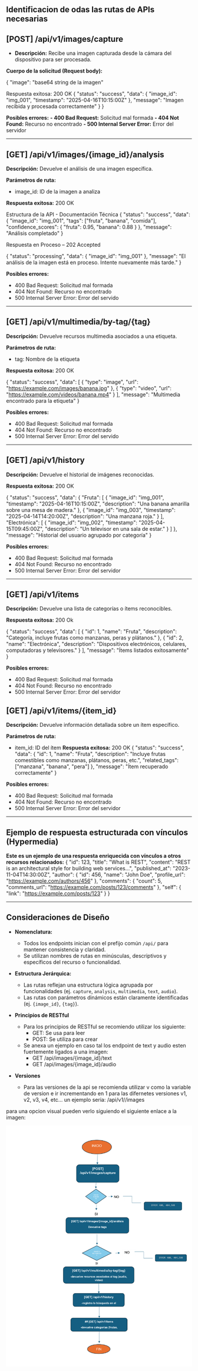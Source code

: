 ## Identificacion de odas las rutas de APIs necesarias
 
## [POST] /api/v1/images/capture
 - **Descripción:** Recibe una imagen capturada desde la cámara del dispositivo para ser procesada.
 
 **Cuerpo de la solicitud (Request body):**
 
  {
  "image": "base64 string de la imagen"
 
 
 Respuesta exitosa: 200 OK
 {
  "status": "success",
  "data": {
    "image_id": "img_001",
    "timestamp": "2025-04-16T10:15:00Z"
  },
  "message": "Imagen recibida y procesada correctamente"
}
  }
 
 
 **Posibles errores:**
 **- 400 Bad Request:** Solicitud mal formada
 **- 404 Not Found:** Recurso no encontrado
 **- 500 Internal Server Error:** Error del servidor
 
----------------------
 
## [GET] /api/v1/images/{image_id}/analysis
 **Descripción:** Devuelve el análisis de una imagen específica.
 
 
 
 **Parámetros de ruta:**
 - image_id: ID de la imagen a analiza
 
 **Respuesta exitosa:** 200 OK
 
 Estructura de la API - Documentación Técnica
 {
  "status": "success",
  "data": {
    "image_id": "img_001",
    "tags": ["fruta", "banana", "comida"],
    "confidence_scores": {
      "fruta": 0.95,
      "banana": 0.88
    }
  },
  "message": "Análisis completado"
}
 
Respuesta en Proceso – 202 Accepted

{
  "status": "processing",
  "data": {
    "image_id": "img_001"
  },
  "message": "El análisis de la imagen está en proceso. Intente nuevamente más tarde."
}


 **Posibles errores:**
 - 400 Bad Request: Solicitud mal formada
 - 404 Not Found: Recurso no encontrado
 - 500 Internal Server Error: Error del servido
 
 ------------------
 
## [GET] /api/v1/multimedia/by-tag/{tag}
 
 **Descripción:** Devuelve recursos multimedia asociados a una etiqueta.
 

 **Parámetros de ruta:**
 - tag: Nombre de la etiqueta
 
 **Respuesta exitosa:** 200 OK
 
 {
  "status": "success",
  "data": [
    {
      "type": "image",
      "url": "https://example.com/images/banana.jpg"
    },
    {
      "type": "video",
      "url": "https://example.com/videos/banana.mp4"
    }
  ],
  "message": "Multimedia encontrado para la etiqueta"
}
 
 
 **Posibles errores:**
 - 400 Bad Request: Solicitud mal formada
 - 404 Not Found: Recurso no encontrado
 - 500 Internal Server Error: Error del servido
 
 ---------
 
## [GET] /api/v1/history
 **Descripción:** Devuelve el historial de imágenes reconocidas.
 
 **Respuesta exitosa:** 200 OK
 
 {
  "status": "success",
  "data": {
    "Fruta": [
      {
        "image_id": "img_001",
        "timestamp": "2025-04-16T10:15:00Z",
        "description": "Una banana amarilla sobre una mesa de madera."
      },
      {
        "image_id": "img_003",
        "timestamp": "2025-04-14T14:20:00Z",
        "description": "Una manzana roja."
      }
    ],
    "Electrónica": [
      {
        "image_id": "img_002",
        "timestamp": "2025-04-15T09:45:00Z",
        "description": "Un televisor en una sala de estar."
      }
    ]
  },
  "message": "Historial del usuario agrupado por categoría"
}
 
 **Posibles errores:**
 - 400 Bad Request: Solicitud mal formada
 - 404 Not Found: Recurso no encontrado
 - 500 Internal Server Error: Error del servidor
 
-----------
 
 ## [GET] /api/v1/items
 
 **Descripción:** Devuelve una lista de categorías o ítems reconocibles.
 
 **Respuesta exitosa:** 200 Ok
 
{
  "status": "success",
  "data": [
    {
      "id": 1,
      "name": "Fruta",
      "description": "Categoría, incluye frutas como manzanas, peras y plátanos."
    },
    {
      "id": 2,
      "name": "Electrónica",
      "description": "Dispositivos electrónicos, celulares, computadoras y televisores."
    }
  ],
  "message": "Ítems listados exitosamente"
}
 
 
 **Posibles errores:**
 - 400 Bad Request: Solicitud mal formada
 - 404 Not Found: Recurso no encontrado
 - 500 Internal Server Error: Error del servidor
 
 ## [GET] /api/v1/items/{item_id}
 **Descripción:** Devuelve información detallada sobre un ítem específico.
 
 
 
 **Parámetros de ruta:**
 
 - item_id: ID del ítem
 **Respuesta exitosa:** 200 OK
 {
  "status": "success",
  "data": {
    "id": 1,
    "name": "Fruta",
    "description": "Incluye frutas comestibles como manzanas, plátanos, peras, etc.",
    "related_tags": ["manzana", "banana", "pera"]
  },
  "message": "Ítem recuperado correctamente"
}
 
 
 **Posibles errores:**
 - 400 Bad Request: Solicitud mal formada
 - 404 Not Found: Recurso no encontrado
 - 500 Internal Server Error: Error del servidor
 
-------------------------------------
 
 ## Ejemplo de respuesta estructurada con vínculos (Hypermedia)
 
  **Este es un ejemplo de una respuesta enriquecida con vínculos a otros recursos relacionados:**
 {
  "id": 123,
  "title": "What is REST",
  "content": "REST is an architectural style for building web services...",
  "published_at": "2023-11-04T14:30:00Z",
  "author": {
    "id": 456,
    "name": "John Doe",
    "profile_url": "https://example.com/authors/456"
  },
  "comments": {
    "count": 5,
    "comments_url": "https://example.com/posts/123/comments"
  },
  "self": {
    "link": "https://example.com/posts/123"
  }
 }
 
------------------
 
## Consideraciones de Diseño
 
- **Nomenclatura:**
 
  - Todos los endpoints inician con el prefijo común `/api/` para mantener consistencia y claridad.
  - Se utilizan nombres de rutas en minúsculas, descriptivos y específicos del recurso o funcionalidad.
 
- **Estructura Jerárquica:**
 
  - Las rutas reflejan una estructura lógica agrupada por funcionalidades (ej. `capture`, `analysis`, `multimedia`, `text`, `audio`).
  - Las rutas con parámetros dinámicos están claramente identificadas (ej. `{image_id}`, `{tag}`).
 
- **Principios de RESTful**
 
  - Para los principios de RESTful se recomiendo utilizar los siguiente:
    - GET: Se usa para leer
    - POST: Se utiliza para crear
  - Se anexa un ejemplo en caso tal los endpoint de text y audio esten fuertemente ligados a una imagen:
    - GET /api/images/{image_id}/text
    - GET /api/images/{image_id}/audio
 
- **Versiones**
 
  - Para las versiones de la api se recomienda utilizar v como la variable de version e ir incrementando en 1 para las difernetes versiones v1, v2, v3, v4, etc... un ejemplo seria: /api/v1//images
 
para una opcion visual pueden verlo siguiendo el siguiente enlace a la imagen:
 
![Diagram](api-flow-diagram.png)